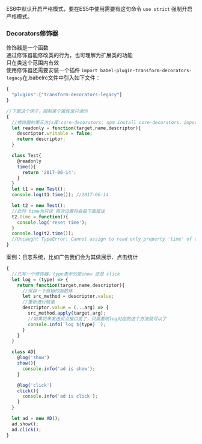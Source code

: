 ES6中默认开启严格模式，要在ES5中使用需要有这句命令 ```use strict``` 强制开启严格模式。
### Decorators修饰器
修饰器是一个函数  
通过修饰器能修改类的行为，也可理解为扩展类的功能  
只在类这个范围内有效  
使用修饰器还需要安装一个插件 ```import babel-plugin-transform-decorators-legacy```在.babelrc文件中引入如下文件：
```javascript
{
  "plugins":["transform-decorators-legacy"]
}
```
```javascript
//下面这个例子，限制某个属性是只读的
{
  //修饰器的第三方js库:core-decorators; npm install core-decorators，import引入后，直接在项目中写@readonly就可以了，不用向下面在定义readonly
  let readonly = function(target,name,descriptor){
    descriptor.writable = false;
    return descriptor;
  }

  class Test{
    @readonly
    time(){
      return '2017-06-14';
    }
  }
  let t1 = new Test();
  console.log(t1.time()); //2017-06-14

  let t2 = new Test();
  //此时 time为只读 再次设置将会报下面错误
  t2.time = function(){
    console.log('reset time');
  }
  console.log(t2.time());
  //Uncaught TypeError: Cannot assign to read only property 'time' of object '#<Test>'
}
```
案例：日志系统，比如广告我们会为其做展示、点击统计
```javascript
{
  //先写一个修饰器，type表示的是show 还是 click
  let log = (type) => {
    return function(target,name,descriptor){
      //保存一下原始的函数体
      let src_method = descriptor.value;
      //重新进行赋值
      descriptor.value = (...arg) => {
        src_method.apply(target,arg);
        //如果将来发送买点接口变了，只需要改log对应的这个方法就可以了
        console.info(`log ${type} `);
      }
    }
  }

  class AD{
    @log('show')
    show(){
      console.info('ad is show');
    }

    @log('click')
    click(){
      console.info('ad is click');
    }
  }

  let ad = new AD();
  ad.show();
  ad.click();
}
```